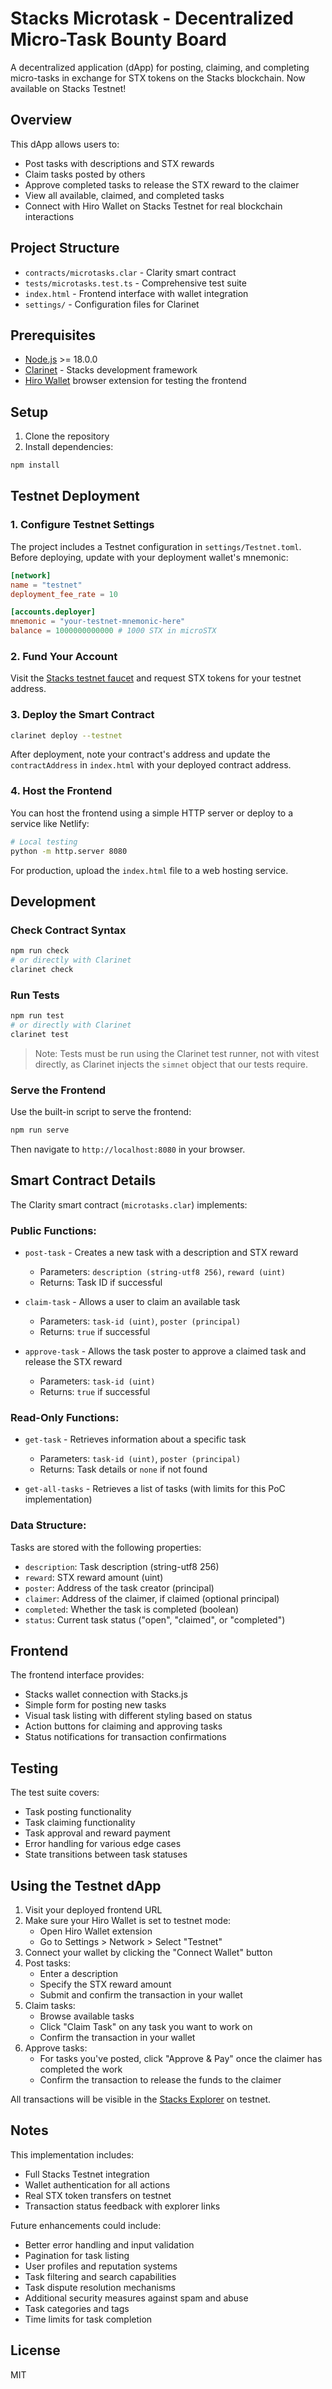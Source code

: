 # Stacks Microtask - Decentralized Micro-Task Bounty Board

A decentralized application (dApp) for posting, claiming, and completing micro-tasks in exchange for STX tokens on the Stacks blockchain. Now available on Stacks Testnet!

## Overview

This dApp allows users to:

- Post tasks with descriptions and STX rewards
- Claim tasks posted by others
- Approve completed tasks to release the STX reward to the claimer
- View all available, claimed, and completed tasks
- Connect with Hiro Wallet on Stacks Testnet for real blockchain interactions

## Project Structure

- `contracts/microtasks.clar` - Clarity smart contract
- `tests/microtasks.test.ts` - Comprehensive test suite
- `index.html` - Frontend interface with wallet integration
- `settings/` - Configuration files for Clarinet

## Prerequisites

- [Node.js](https://nodejs.org/) >= 18.0.0
- [Clarinet](https://github.com/hirosystems/clarinet/releases/latest) - Stacks development framework
- [Hiro Wallet](https://wallet.hiro.so/wallet/install-web) browser extension for testing the frontend

## Setup

1. Clone the repository
2. Install dependencies:

```bash
npm install
```

## Testnet Deployment

### 1. Configure Testnet Settings

The project includes a Testnet configuration in `settings/Testnet.toml`. Before deploying, update with your deployment wallet's mnemonic:

```toml
[network]
name = "testnet"
deployment_fee_rate = 10

[accounts.deployer]
mnemonic = "your-testnet-mnemonic-here"
balance = 1000000000000 # 1000 STX in microSTX
```

### 2. Fund Your Account

Visit the [Stacks testnet faucet](https://explorer.stacks.co/sandbox/faucet?chain=testnet) and request STX tokens for your testnet address.

### 3. Deploy the Smart Contract

```bash
clarinet deploy --testnet
```

After deployment, note your contract's address and update the `contractAddress` in `index.html` with your deployed contract address.

### 4. Host the Frontend

You can host the frontend using a simple HTTP server or deploy to a service like Netlify:

```bash
# Local testing
python -m http.server 8080
```

For production, upload the `index.html` file to a web hosting service.

## Development

### Check Contract Syntax

```bash
npm run check
# or directly with Clarinet
clarinet check
```

### Run Tests

```bash
npm run test
# or directly with Clarinet
clarinet test
```

> Note: Tests must be run using the Clarinet test runner, not with vitest directly, as Clarinet injects the `simnet` object that our tests require.

### Serve the Frontend

Use the built-in script to serve the frontend:

```bash
npm run serve
```

Then navigate to `http://localhost:8080` in your browser.

## Smart Contract Details

The Clarity smart contract (`microtasks.clar`) implements:

### Public Functions:

- `post-task` - Creates a new task with a description and STX reward
  - Parameters: `description (string-utf8 256)`, `reward (uint)`
  - Returns: Task ID if successful

- `claim-task` - Allows a user to claim an available task
  - Parameters: `task-id (uint)`, `poster (principal)`
  - Returns: `true` if successful

- `approve-task` - Allows the task poster to approve a claimed task and release the STX reward
  - Parameters: `task-id (uint)`
  - Returns: `true` if successful

### Read-Only Functions:

- `get-task` - Retrieves information about a specific task
  - Parameters: `task-id (uint)`, `poster (principal)`
  - Returns: Task details or `none` if not found

- `get-all-tasks` - Retrieves a list of tasks (with limits for this PoC implementation)

### Data Structure:

Tasks are stored with the following properties:
- `description`: Task description (string-utf8 256)
- `reward`: STX reward amount (uint)
- `poster`: Address of the task creator (principal)
- `claimer`: Address of the claimer, if claimed (optional principal)
- `completed`: Whether the task is completed (boolean)
- `status`: Current task status ("open", "claimed", or "completed")

## Frontend

The frontend interface provides:

- Stacks wallet connection with Stacks.js
- Simple form for posting new tasks
- Visual task listing with different styling based on status
- Action buttons for claiming and approving tasks
- Status notifications for transaction confirmations

## Testing

The test suite covers:

- Task posting functionality
- Task claiming functionality
- Task approval and reward payment
- Error handling for various edge cases
- State transitions between task statuses

## Using the Testnet dApp

1. Visit your deployed frontend URL
2. Make sure your Hiro Wallet is set to testnet mode:
   - Open Hiro Wallet extension
   - Go to Settings > Network > Select "Testnet"
3. Connect your wallet by clicking the "Connect Wallet" button
4. Post tasks:
   - Enter a description
   - Specify the STX reward amount
   - Submit and confirm the transaction in your wallet
5. Claim tasks:
   - Browse available tasks
   - Click "Claim Task" on any task you want to work on
   - Confirm the transaction in your wallet
6. Approve tasks:
   - For tasks you've posted, click "Approve & Pay" once the claimer has completed the work
   - Confirm the transaction to release the funds to the claimer

All transactions will be visible in the [Stacks Explorer](https://explorer.stacks.co/?chain=testnet) on testnet.

## Notes

This implementation includes:
- Full Stacks Testnet integration
- Wallet authentication for all actions
- Real STX token transfers on testnet
- Transaction status feedback with explorer links

Future enhancements could include:
- Better error handling and input validation
- Pagination for task listing
- User profiles and reputation systems
- Task filtering and search capabilities
- Task dispute resolution mechanisms
- Additional security measures against spam and abuse
- Task categories and tags
- Time limits for task completion

## License

MIT
